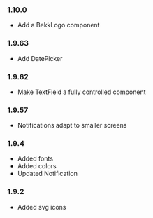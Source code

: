 ### 1.10.0

- Add a BekkLogo component

### 1.9.63

- Add DatePicker

### 1.9.62

- Make TextField a fully controlled component

### 1.9.57

- Notifications adapt to smaller screens

### 1.9.4

- Added fonts
- Added colors
- Updated Notification

### 1.9.2

- Added svg icons
